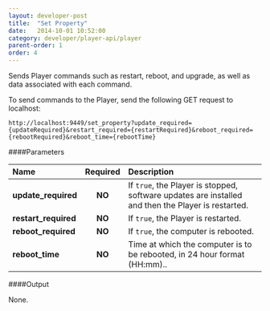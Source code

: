 ```yaml
---
layout: developer-post
title:  "Set Property"
date:   2014-10-01 10:52:00
category: developer/player-api/player
parent-order: 1
order: 4
---
```


Sends Player commands such as restart, reboot, and upgrade, as well as data associated with each command.

To send commands to the Player, send the following GET request to localhost:

`http://localhost:9449/set_property?update_required={updateRequired}&restart_required={restartRequired}&reboot_required={rebootRequired}&reboot_time={rebootTime}`

####Parameters

| Name    | Required | Description |
|:--------|:--------:|:------------|
| **update_required**  |  **NO**  | If `true`, the Player is stopped, software updates are installed and then the Player is restarted. |
| **restart_required**  |  **NO**  | If `true`, the Player is restarted. |
| **reboot_required**  |  **NO** | If `true`, the computer is rebooted. |
| **reboot_time**  |  **NO** | Time at which the computer is to be rebooted, in 24 hour format (HH:mm).. |


####Output

None.